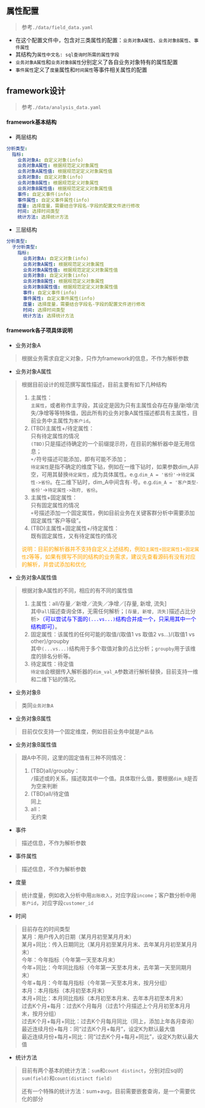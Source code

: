## 属性配置

> 参考`./data/field_data.yaml`

- 在这个配置文件中，包含对三类属性的配置：`业务对象A属性`、`业务对象B属性`、`事件属性`
- 其结构为`属性中文名: sql查询时所需的属性字段`
- `业务对象A属性`和`业务对象B属性`分别定义了各自业务对象特有的属性配置
- `事件属性`定义了`度量`属性和`时间属性`等事件相关属性的配置


## framework设计

> 参考`./data/analysis_data.yaml`

#### framework基本结构

- 两层结构
```yaml
分析类型:
  指标:
    业务对象A: 自定义对象(info)
    业务对象A属性: 根据规范定义对象属性
    业务对象A属性值: 根据规范定定义对象属性值
    业务对象B: 自定义对象(info)
    业务对象B属性: 根据规范定义对象属性
    业务对象B属性值: 根据规范定定义对象属性值
    事件: 自定义事件(info)
    事件属性: 自定义事件属性(info)
    度量: 选择度量，需要结合字段名-字段的配置文件进行修改
    时间: 选择时间类型
    统计方法: 选择统计方法
```
- 三层结构
```yaml
分析类型:
  子分析类型:
    指标:
      业务对象A: 自定义对象(info)
      业务对象A属性: 根据规范定义对象属性
      业务对象A属性值: 根据规范定定义对象属性值
      业务对象B: 自定义对象(info)
      业务对象B属性: 根据规范定义对象属性
      业务对象B属性值: 根据规范定定义对象属性值
      事件: 自定义事件(info)
      事件属性: 自定义事件属性(info)
      度量: 选择度量，需要结合字段名-字段的配置文件进行修改
      时间: 选择时间类型
      统计方法: 选择统计方法
```
#### framework各子项具体说明
- 业务对象A
>根据业务需求自定义对象，只作为framework的信息，不作为解析参数

- 业务对象A属性
>根据目前设计的规范撰写属性描述，目前主要有如下几种结构
>
>1. 主属性：<br>
`主属性`，或者称作主字段，其设定是因为只有主属性会存在存量/新增/流失/净增等等特殊值，因此所有的业务对象A属性描述都具有主属性，目前业务中主属性为`客户id`。
>2. (TBD)主属性+/待定属性：<br>
只有待定属性的情况<br>
`(TBD)`只是描述待确定的一个前缀提示符，在目前的解析器中是无用信息；<br>
`+/`符号描述可能添加，即有可能不添加；<br>
`待定属性`是指不确定的维度下钻，例如在一维下钻时，如果参数dim_A非空，可用其替换`待定属性`，成为具体属性。e.g.`dim_A = '省份'`&rarr;`待定属性->省份`。在二维下钻时，dim_A中间含有`-`号。e.g.`dim_A = '客户类型-省份'`&rarr;`待定属性->政府, 省份`。<br>
>3. 主属性+固定属性：<br>
只有固定属性的情况<br>
`+`号描述添加一个固定属性，例如目前业务在关键客群分析中需要添加固定属性“客户等级”。<br>
>4. (TBD)主属性+固定属性+/待定属性：<br>
既有固定属性，又有待定属性的情况<br>
>
><font color=orange>说明：目前的解析器并不支持自定义上述结构，例如`主属性+固定属性1+固定属性2`等等，如果有撰写不同的结构的业务需求，建议先查看源码有没有对应的解析，并尝试添加和优化</font>

- 业务对象A属性值
>根据对象A属性的不同，相应的有不同的属性值
>
>1. 主属性：all/存量／新增／流失／净增／[存量, 新增, 流失]<br>
其中`all`描述查询全体，无需任何解析；`[存量, 新增, 流失]`描述占比分析><font color=blue>（可以尝试与下面的`(...vs...)`结构合并成一个，只采用其中一个结构即可）</font>。<br>
>2. 固定属性：该属性的任何可能的取值/(取值1 vs 取值2 vs...)/(取值1 vs other)/groupby<br>
其中`(...vs...)`结构用于多个取值对象的占比分析；`groupby`用于该维度的排名分析等。<br>
>3. 待定属性：待定值<br>
`待定值`会根据传入解析器的`dim_val_A`参数进行解析替换，目前支持一维和二维下钻的情况。<br>

- 业务对象B
>类同`业务对象A`

- 业务对象B属性
>目前仅仅支持一个固定维度，例如目前业务中就是`产品名`

- 业务对象B属性值
>跟A中不同，这里的固定值有三种不同情况：<br>
>1. (TBD)all/groupby：<br>
`/`描述或的关系，描述取其中一个值。具体取什么值，要根据`dim_B`是否为空来判断<br>
>2. (TBD)all/待定值<br>
同上<br>
>3. all：<br>
无约束<br>

- 事件
>描述信息，不作为解析参数

- 事件属性
>描述信息，不作为解析参数

- 度量
>统计度量，例如收入分析中用`出账收入`，对应字段`income`；客户数分析中用`客户id`，对应字段`customer_id`

- 时间
>目前存在的时间类型<br>
某月：用户传入的日期（某月月初至某月月末）<br>
某月+同比：传入日期同比（某月月初至某月月末、去年某月月初至某月月末）<br>
今年：今年指标（今年第一天至本月末）<br>
今年+同比：今年同比指标（今年第一天至本月末，去年第一天至同期月末）<br>
今年+每月：今年每月指标（今年第一天至本月末，按月分组）<br>
本月：本月指标（本月初至本月末）<br>
本月+同比：本月同比指标（本月初至本月末、去年本月初至本月末）<br>
过去K个月+每月：过去K个月每月（过去1个月描述上个月月初至本月月末，按月分组）<br>
过去K个月+每月+同比：过去K个月每月同比（同上，添加上年各月查询）<br>
最近连续月份+每月：同“过去K个月+每月”，设定K为默认最大值<br>
最近连续月份+每月+同比：同“过去K个月+每月+同比”，设定K为默认最大值<br>

- 统计方法
>目前有两个基本的统计方法：`sum`和`count distinct`，分别对应sql的`sum(field)`和`count(distinct field)`
>
>还有一个特殊的统计方法：sum+avg，目前需要嵌套查询，是一个需要优化的部分

